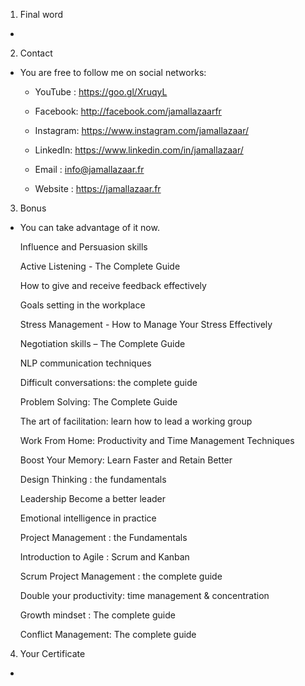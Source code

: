 1. Final word
  - 

2. Contact
  - You are free to follow me on social networks:

    - YouTube : https://goo.gl/XruqyL

    - Facebook: http://facebook.com/jamallazaarfr

    - Instagram: https://www.instagram.com/jamallazaar/

    - LinkedIn: https://www.linkedin.com/in/jamallazaar/

    - Email : info@jamallazaar.fr

    - Website : https://jamallazaar.fr

3. Bonus
  - You can take advantage of it now.

    Influence and Persuasion skills

    Active Listening - The Complete Guide

    How to give and receive feedback effectively

    Goals setting in the workplace

    Stress Management - How to Manage Your Stress Effectively

    Negotiation skills – The Complete Guide

    NLP communication techniques

    Difficult conversations: the complete guide

    Problem Solving: The Complete Guide

    The art of facilitation: learn how to lead a working group

    Work From Home: Productivity and Time Management Techniques

    Boost Your Memory: Learn Faster and Retain Better

    Design Thinking : the fundamentals

    Leadership Become a better leader

    Emotional intelligence in practice

    Project Management : the Fundamentals

    Introduction to Agile : Scrum and Kanban

    Scrum Project Management : the complete guide

    Double your productivity: time management & concentration

    Growth mindset : The complete guide

    Conflict Management: The complete guide

4. Your Certificate
  - 
